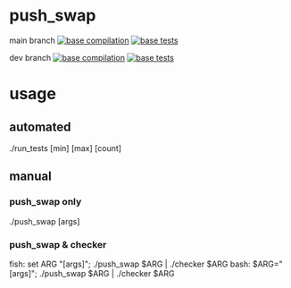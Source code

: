 # push_swap

main branch
[![base compilation](https://github.com/InsideBSITheSecond/push_swap/actions/workflows/compile.yml/badge.svg?branch=master)](https://github.com/InsideBSITheSecond/push_swap/actions/workflows/compile.yml) [![base tests](https://github.com/InsideBSITheSecond/push_swap/actions/workflows/run_tests.yml/badge.svg?branch=master)](https://github.com/InsideBSITheSecond/push_swap/actions/workflows/run_tests.yml)

dev branch
[![base compilation](https://github.com/InsideBSITheSecond/push_swap/actions/workflows/compile.yml/badge.svg?branch=dev)](https://github.com/InsideBSITheSecond/push_swap/actions/workflows/compile.yml) [![base tests](https://github.com/InsideBSITheSecond/push_swap/actions/workflows/run_tests.yml/badge.svg?branch=dev)](https://github.com/InsideBSITheSecond/push_swap/actions/workflows/run_tests.yml)

# usage
## automated
./run_tests [min] [max] [count]
## manual
### push_swap only
./push_swap [args]
### push_swap & checker
fish:
set ARG "[args]"; ./push_swap $ARG | ./checker $ARG
bash:
$ARG="[args]"; ./push_swap $ARG | ./checker $ARG